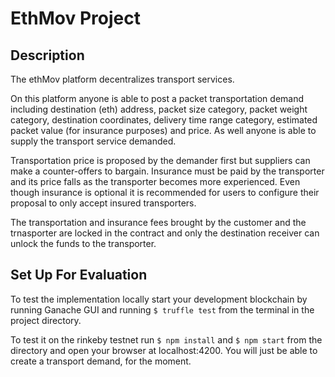 # EthMov Project

## Description

The ethMov platform decentralizes transport services. 

On this platform anyone is able to post a packet transportation demand including destination (eth) address, packet size category, packet weight category, destination coordinates, delivery time range category, estimated packet value (for insurance purposes) and price. As well anyone is able to supply the transport service demanded. 

Transportation price is proposed by the demander first but suppliers can make a counter-offers to bargain. Insurance must be paid by the transporter and its price falls as the transporter becomes more experienced. Even though insurance is optional it is recommended for users to configure their proposal to only accept insured transporters.

The transportation and insurance fees brought by the customer and the trnasporter are locked in the contract and only the destination receiver can unlock the funds to the transporter. 


## Set Up For Evaluation

To test the implementation locally start your development blockchain by running Ganache GUI and running `$ truffle test` from the terminal in the project directory. 

To test it on the rinkeby testnet run `$ npm install` and `$ npm start` from the directory and open your browser at localhost:4200. You will just be able to create a transport demand, for the moment.

